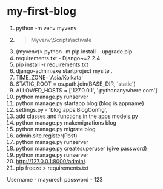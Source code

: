 # my-first-blog

1)	python -m venv myvenv
2)	>Myvenv\Scripts\activate
3)	(myvenv)> python -m pip install --upgrade pip
4)	requirements.txt	- Django~=2.2.4
5)	pip install -r requirements.txt
6)	django-admin.exe startproject mysite .
7)	TIME_ZONE='Asia/Kolkata'
8)	STATIC_ROOT = os.path.join(BASE_DIR, 'static')
9)	ALLOWED_HOSTS = ['127.0.0.1', '.pythonanywhere.com']
10)	python manage.py runserver
11)	python manage.py startapp blog   (blog is appname)
12)	settings.py - 'blog.apps.BlogConfig',
13)	add classes and functions in the apps models.py
14)	python manage.py makemigrations blog
15)	python manage.py migrate blog
16)	admin.site.register(Post)
17)	python manage.py runserver
18)	python manage.py createsuperuser  (give password)
19)	python manage.py runserver
20)	 http://127.0.0.1:8000/admin/.
21)	pip freeze > requirements.txt

Username - mayuresh                            password - 123

